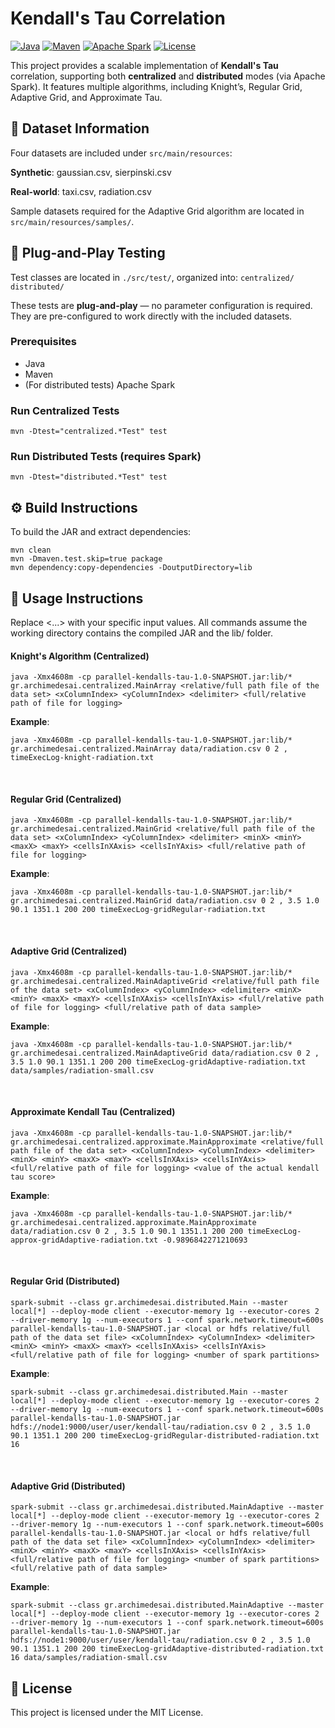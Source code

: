 # Kendall's Tau Correlation

[![Java](https://img.shields.io/badge/Java-11%2B-blue.svg)](https://www.oracle.com/java/)
[![Maven](https://img.shields.io/badge/Maven-Build-green.svg)](https://maven.apache.org/)
[![Apache Spark](https://img.shields.io/badge/Spark-3.x-orange.svg)](https://spark.apache.org/)
[![License](https://img.shields.io/badge/License-MIT-lightgrey.svg)](#)

This project provides a scalable implementation of **Kendall's Tau** correlation, supporting both **centralized** and **distributed** modes (via Apache Spark). 
It features multiple algorithms, including Knight’s, Regular Grid, Adaptive Grid, and Approximate Tau.

## 📁 Dataset Information
Four datasets are included under `src/main/resources`:

**Synthetic**: gaussian.csv, sierpinski.csv

**Real-world**: taxi.csv, radiation.csv

Sample datasets required for the Adaptive Grid algorithm are located in `src/main/resources/samples/`.

## 🧪 Plug-and-Play Testing
Test classes are located in `./src/test/`, organized into:
`centralized/`
`distributed/`

These tests are **plug-and-play** — no parameter configuration is required. They are pre-configured to work directly with the included datasets.

### Prerequisites

* Java
* Maven
* (For distributed tests) Apache Spark

### Run Centralized Tests
```
mvn -Dtest="centralized.*Test" test
```

### Run Distributed Tests (requires Spark)
```
mvn -Dtest="distributed.*Test" test
```

## ⚙️ Build Instructions
To build the JAR and extract dependencies:
```
mvn clean
mvn -Dmaven.test.skip=true package
mvn dependency:copy-dependencies -DoutputDirectory=lib
```

##  🚀 Usage Instructions

Replace <...> with your specific input values. All commands assume the working directory contains the compiled JAR and the lib/ folder.
<br />


#### Knight's Algorithm (Centralized)
```
java -Xmx4608m -cp parallel-kendalls-tau-1.0-SNAPSHOT.jar:lib/* gr.archimedesai.centralized.MainArray <relative/full path file of the data set> <xColumnIndex> <yColumnIndex> <delimiter> <full/relative path of file for logging>
```
**Example**:
```
java -Xmx4608m -cp parallel-kendalls-tau-1.0-SNAPSHOT.jar:lib/* gr.archimedesai.centralized.MainArray data/radiation.csv 0 2 , timeExecLog-knight-radiation.txt
```
<br />


#### Regular Grid (Centralized)
```
java -Xmx4608m -cp parallel-kendalls-tau-1.0-SNAPSHOT.jar:lib/* gr.archimedesai.centralized.MainGrid <relative/full path file of the data set> <xColumnIndex> <yColumnIndex> <delimiter> <minX> <minY> <maxX> <maxY> <cellsInXAxis> <cellsInYAxis> <full/relative path of file for logging>
```
**Example**:
```
java -Xmx4608m -cp parallel-kendalls-tau-1.0-SNAPSHOT.jar:lib/* gr.archimedesai.centralized.MainGrid data/radiation.csv 0 2 , 3.5 1.0 90.1 1351.1 200 200 timeExecLog-gridRegular-radiation.txt
```
<br />

#### Adaptive Grid (Centralized)
```
java -Xmx4608m -cp parallel-kendalls-tau-1.0-SNAPSHOT.jar:lib/* gr.archimedesai.centralized.MainAdaptiveGrid <relative/full path file of the data set> <xColumnIndex> <yColumnIndex> <delimiter> <minX> <minY> <maxX> <maxY> <cellsInXAxis> <cellsInYAxis> <full/relative path of file for logging> <full/relative path of data sample>
```
**Example**:
```
java -Xmx4608m -cp parallel-kendalls-tau-1.0-SNAPSHOT.jar:lib/* gr.archimedesai.centralized.MainAdaptiveGrid data/radiation.csv 0 2 , 3.5 1.0 90.1 1351.1 200 200 timeExecLog-gridAdaptive-radiation.txt data/samples/radiation-small.csv
```
<br />

#### Approximate Kendall Tau (Centralized)
```
java -Xmx4608m -cp parallel-kendalls-tau-1.0-SNAPSHOT.jar:lib/* gr.archimedesai.centralized.approximate.MainApproximate <relative/full path file of the data set> <xColumnIndex> <yColumnIndex> <delimiter> <minX> <minY> <maxX> <maxY> <cellsInXAxis> <cellsInYAxis> <full/relative path of file for logging> <value of the actual kendall tau score>
```
**Example**:
```
java -Xmx4608m -cp parallel-kendalls-tau-1.0-SNAPSHOT.jar:lib/* gr.archimedesai.centralized.approximate.MainApproximate data/radiation.csv 0 2 , 3.5 1.0 90.1 1351.1 200 200 timeExecLog-approx-gridAdaptive-radiation.txt -0.9896842271210693
```
<br />

#### Regular Grid (Distributed)
```
spark-submit --class gr.archimedesai.distributed.Main --master local[*] --deploy-mode client --executor-memory 1g --executor-cores 2 --driver-memory 1g --num-executors 1 --conf spark.network.timeout=600s parallel-kendalls-tau-1.0-SNAPSHOT.jar <local or hdfs relative/full path of the data set file> <xColumnIndex> <yColumnIndex> <delimiter> <minX> <minY> <maxX> <maxY> <cellsInXAxis> <cellsInYAxis> <full/relative path of file for logging> <number of spark partitions>
```
**Example**:
```
spark-submit --class gr.archimedesai.distributed.Main --master local[*] --deploy-mode client --executor-memory 1g --executor-cores 2 --driver-memory 1g --num-executors 1 --conf spark.network.timeout=600s parallel-kendalls-tau-1.0-SNAPSHOT.jar hdfs://node1:9000/user/user/kendall-tau/radiation.csv 0 2 , 3.5 1.0 90.1 1351.1 200 200 timeExecLog-gridRegular-distributed-radiation.txt 16
```
<br />

#### Adaptive Grid (Distributed)
```
spark-submit --class gr.archimedesai.distributed.MainAdaptive --master local[*] --deploy-mode client --executor-memory 1g --executor-cores 2 --driver-memory 1g --num-executors 1 --conf spark.network.timeout=600s parallel-kendalls-tau-1.0-SNAPSHOT.jar <local or hdfs relative/full path of the data set file> <xColumnIndex> <yColumnIndex> <delimiter> <minX> <minY> <maxX> <maxY> <cellsInXAxis> <cellsInYAxis> <full/relative path of file for logging> <number of spark partitions> <full/relative path of data sample>
```
**Example**:
```
spark-submit --class gr.archimedesai.distributed.MainAdaptive --master local[*] --deploy-mode client --executor-memory 1g --executor-cores 2 --driver-memory 1g --num-executors 1 --conf spark.network.timeout=600s parallel-kendalls-tau-1.0-SNAPSHOT.jar hdfs://node1:9000/user/user/kendall-tau/radiation.csv 0 2 , 3.5 1.0 90.1 1351.1 200 200 timeExecLog-gridAdaptive-distributed-radiation.txt 16 data/samples/radiation-small.csv
```

## 📜 License
This project is licensed under the MIT License.

